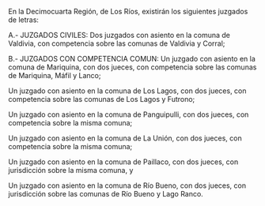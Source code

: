 En la Decimocuarta Región, de Los Ríos, existirán los siguientes juzgados de letras:

A.- JUZGADOS CIVILES:
Dos juzgados con asiento en la comuna de Valdivia, con competencia sobre las comunas de Valdivia y Corral;

B.- JUZGADOS CON COMPETENCIA COMUN:
Un juzgado con asiento en la comuna de Mariquina, con dos jueces, con competencia sobre las comunas de Mariquina, Máfil y Lanco;

Un juzgado con asiento en la comuna de Los Lagos, con dos jueces, con competencia sobre las comunas de Los Lagos y Futrono;

Un juzgado con asiento en la comuna de Panguipulli, con dos jueces, con competencia sobre la misma comuna;

Un juzgado con asiento en la comuna de La Unión, con dos jueces, con competencia sobre la misma comuna;

Un juzgado con asiento en la comuna de Paillaco, con dos jueces, con jurisdicción sobre la misma comuna, y

Un juzgado con asiento en la comuna de Río Bueno, con dos jueces, con jurisdicción sobre las comunas de Río Bueno y Lago Ranco.
